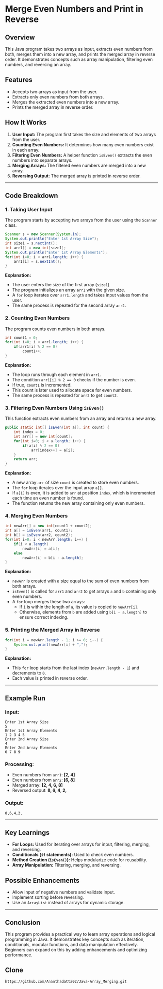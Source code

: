 


# Merge Even Numbers and Print in Reverse

## Overview
This Java program takes two arrays as input, extracts even numbers from both, merges them into a new array, and prints the merged array in reverse order. It demonstrates concepts such as array manipulation, filtering even numbers, and reversing an array.

## Features
- Accepts two arrays as input from the user.
- Extracts only even numbers from both arrays.
- Merges the extracted even numbers into a new array.
- Prints the merged array in reverse order.

## How It Works

1. **User Input:** The program first takes the size and elements of two arrays from the user.
2. **Counting Even Numbers:** It determines how many even numbers exist in each array.
3. **Filtering Even Numbers:** A helper function `isEven()` extracts the even numbers into separate arrays.
4. **Merging Arrays:** The filtered even numbers are merged into a new array.
5. **Reversing Output:** The merged array is printed in reverse order.

---
## Code Breakdown

### **1. Taking User Input**
The program starts by accepting two arrays from the user using the `Scanner` class.

```java
Scanner s = new Scanner(System.in);
System.out.println("Enter 1st Array Size");
int size1 = s.nextInt();
int arr1[] = new int[size1];
System.out.println("Enter 1st Array Elements");
for(int i=0; i < arr1.length; i++) {
    arr1[i] = s.nextInt();
}
```
**Explanation:**
- The user enters the size of the first array (`size1`).
- The program initializes an array `arr1` with the given size.
- A `for` loop iterates over `arr1.length` and takes input values from the user.
- The same process is repeated for the second array `arr2`.

### **2. Counting Even Numbers**
The program counts even numbers in both arrays.

```java
int count1 = 0;
for(int i=0; i < arr1.length; i++) {
    if(arr1[i] % 2 == 0)
        count1++;
}
```

**Explanation:**
- The loop runs through each element in `arr1`.
- The condition `arr1[i] % 2 == 0` checks if the number is even.
- If true, `count1` is incremented.
- This count is later used to allocate space for even numbers.
- The same process is repeated for `arr2` to get `count2`.

### **3. Filtering Even Numbers Using `isEven()`**
This function extracts even numbers from an array and returns a new array.

```java
public static int[] isEven(int a[], int count) {
    int index = 0;
    int arr[] = new int[count];
    for(int i=0; i < a.length; i++) {
        if(a[i] % 2 == 0)
            arr[index++] = a[i];
    }
    return arr;
}
```

**Explanation:**
- A new array `arr` of size `count` is created to store even numbers.
- The `for` loop iterates over the input array `a[]`.
- If `a[i]` is even, it is added to `arr` at position `index`, which is incremented each time an even number is found.
- The function returns the new array containing only even numbers.

### **4. Merging Even Numbers**
```java
int newArr[] = new int[count1 + count2];
int a[] = isEven(arr1, count1);
int b[] = isEven(arr2, count2);
for(int i=0; i < newArr.length; i++) {
    if(i < a.length)
        newArr[i] = a[i];
    else
        newArr[i] = b[i - a.length];
}
```

**Explanation:**
- `newArr` is created with a size equal to the sum of even numbers from both arrays.
- `isEven()` is called for `arr1` and `arr2` to get arrays `a` and `b` containing only even numbers.
- A `for` loop merges these two arrays:
  - If `i` is within the length of `a`, its value is copied to `newArr[i]`.
  - Otherwise, elements from `b` are added using `b[i - a.length]` to ensure correct indexing.

### **5. Printing the Merged Array in Reverse**
```java
for(int i = newArr.length - 1; i >= 0; i--) {
    System.out.print(newArr[i] + ",");
}
```
**Explanation:**
- This `for` loop starts from the last index (`newArr.length - 1`) and decrements to `0`.
- Each value is printed in reverse order.

---
## Example Run
### **Input:**
```
Enter 1st Array Size
5
Enter 1st Array Elements
1 2 3 4 5
Enter 2nd Array Size
4
Enter 2nd Array Elements
6 7 8 9
```
### **Processing:**
- Even numbers from `arr1`: **[2, 4]**
- Even numbers from `arr2`: **[6, 8]**
- Merged array: **[2, 4, 6, 8]**
- Reversed output: **8, 6, 4, 2,**

### **Output:**
```
8,6,4,2,
```

---
## Key Learnings
- **For Loops:** Used for iterating over arrays for input, filtering, merging, and reversing.
- **Conditionals (`if` statements):** Used to check even numbers.
- **Method Creation (`isEven()`):** Helps modularize code for reusability.
- **Array Manipulation:** Filtering, merging, and reversing.

## Possible Enhancements
- Allow input of negative numbers and validate input.
- Implement sorting before reversing.
- Use an `ArrayList` instead of arrays for dynamic storage.

---
## Conclusion
This program provides a practical way to learn array operations and logical programming in Java. It demonstrates key concepts such as iteration, conditionals, modular functions, and data manipulation effectively. Beginners can expand on this by adding enhancements and optimizing performance.



## Clone
```
https://github.com/Ananthadatta02/Java-Array_Merging.git
```
